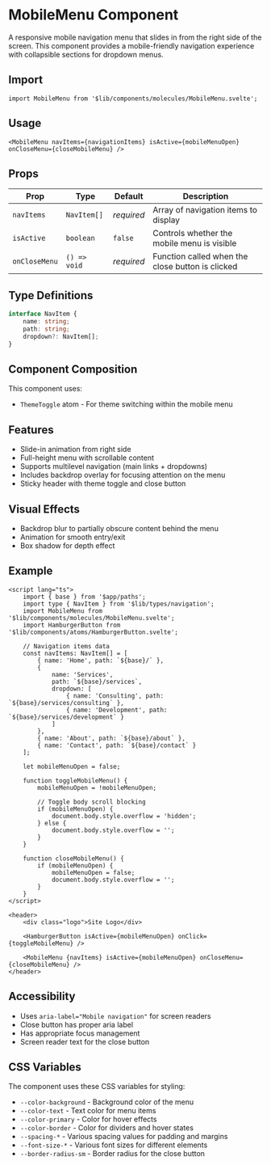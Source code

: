 # MobileMenu Component

A responsive mobile navigation menu that slides in from the right side of the screen. This component provides a mobile-friendly navigation experience with collapsible sections for dropdown menus.

## Import

```svelte
import MobileMenu from '$lib/components/molecules/MobileMenu.svelte';
```

## Usage

```svelte
<MobileMenu navItems={navigationItems} isActive={mobileMenuOpen} onCloseMenu={closeMobileMenu} />
```

## Props

| Prop          | Type         | Default    | Description                                      |
| ------------- | ------------ | ---------- | ------------------------------------------------ |
| `navItems`    | `NavItem[]`  | _required_ | Array of navigation items to display             |
| `isActive`    | `boolean`    | `false`    | Controls whether the mobile menu is visible      |
| `onCloseMenu` | `() => void` | _required_ | Function called when the close button is clicked |

## Type Definitions

```typescript
interface NavItem {
	name: string;
	path: string;
	dropdown?: NavItem[];
}
```

## Component Composition

This component uses:

- `ThemeToggle` atom - For theme switching within the mobile menu

## Features

- Slide-in animation from right side
- Full-height menu with scrollable content
- Supports multilevel navigation (main links + dropdowns)
- Includes backdrop overlay for focusing attention on the menu
- Sticky header with theme toggle and close button

## Visual Effects

- Backdrop blur to partially obscure content behind the menu
- Animation for smooth entry/exit
- Box shadow for depth effect

## Example

```svelte
<script lang="ts">
	import { base } from '$app/paths';
	import type { NavItem } from '$lib/types/navigation';
	import MobileMenu from '$lib/components/molecules/MobileMenu.svelte';
	import HamburgerButton from '$lib/components/atoms/HamburgerButton.svelte';

	// Navigation items data
	const navItems: NavItem[] = [
		{ name: 'Home', path: `${base}/` },
		{
			name: 'Services',
			path: `${base}/services`,
			dropdown: [
				{ name: 'Consulting', path: `${base}/services/consulting` },
				{ name: 'Development', path: `${base}/services/development` }
			]
		},
		{ name: 'About', path: `${base}/about` },
		{ name: 'Contact', path: `${base}/contact` }
	];

	let mobileMenuOpen = false;

	function toggleMobileMenu() {
		mobileMenuOpen = !mobileMenuOpen;

		// Toggle body scroll blocking
		if (mobileMenuOpen) {
			document.body.style.overflow = 'hidden';
		} else {
			document.body.style.overflow = '';
		}
	}

	function closeMobileMenu() {
		if (mobileMenuOpen) {
			mobileMenuOpen = false;
			document.body.style.overflow = '';
		}
	}
</script>

<header>
	<div class="logo">Site Logo</div>

	<HamburgerButton isActive={mobileMenuOpen} onClick={toggleMobileMenu} />

	<MobileMenu {navItems} isActive={mobileMenuOpen} onCloseMenu={closeMobileMenu} />
</header>
```

## Accessibility

- Uses `aria-label="Mobile navigation"` for screen readers
- Close button has proper aria label
- Has appropriate focus management
- Screen reader text for the close button

## CSS Variables

The component uses these CSS variables for styling:

- `--color-background` - Background color of the menu
- `--color-text` - Text color for menu items
- `--color-primary` - Color for hover effects
- `--color-border` - Color for dividers and hover states
- `--spacing-*` - Various spacing values for padding and margins
- `--font-size-*` - Various font sizes for different elements
- `--border-radius-sm` - Border radius for the close button
